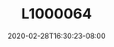---
title: L1000064
date: 2020-02-28T16:30:23-08:00
draft: false
location: Bremerton, WA
img_url: https://d17enza3bfujl8.cloudfront.net/L1000064.jpg
original_fn: ""
tags:
- Bremerton, WA
- b&w

---